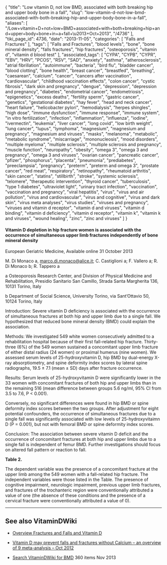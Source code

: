 {
    "title": "Low vitamin D, not low BMD, associated with both breaking hip and upper body bone in a fall",
    "slug": "low-vitamin-d-not-low-bmd-associated-with-both-breaking-hip-and-upper-body-bone-in-a-fall",
    "aliases": [
        "/Low+vitamin+D+not+low+BMD+associated+with+both+breaking+hip+and+upper+body+bone+in+a+fall+\u2013+Oct+2013",
        "/4736"
    ],
    "tiki_page_id": 4736,
    "date": "2013-11-05",
    "categories": [
        "Falls and Fractures"
    ],
    "tags": [
        "Falls and Fractures",
        "blood levels",
        "bone",
        "bone mineral density",
        "falls fractures",
        "hip fractures",
        "osteoporosis",
        "vitamin d",
        "vitamin d blood test"
    ],
    "associated_tags": [
        "CYPA",
        "CYPB",
        "CYPR",
        "EBV",
        "HRV",
        "PCOS",
        "RSV",
        "SAD",
        "anxiety",
        "asthma",
        "atherosclerosis",
        "atrial fibrillation",
        "autoimmune",
        "bacteria",
        "bird flu",
        "bladder cancer",
        "blood clotting",
        "bone health",
        "breast cancer",
        "breastfed",
        "breathing",
        "caesarean",
        "calcium",
        "cancer",
        "cancers after vaccination",
        "cardiovascular",
        "childhood vaccination effects",
        "colon cancer",
        "cystic fibrosis",
        "dark skin and pregnancy",
        "dengue",
        "depression",
        "depression and pregnancy",
        "diabetes",
        "endometrial cancer",
        "endometriosis",
        "epigenetics",
        "excess deaths",
        "fertility sperm",
        "gastric cancer",
        "genetics",
        "gestational diabetes",
        "hay fever",
        "head and neck cancer",
        "heart failure",
        "helicobacter pylori",
        "hemodialysis",
        "herpes shingles",
        "high dose",
        "immune dysfunction",
        "immune response",
        "immune system",
        "in vitro fertilization",
        "infection",
        "inflammation",
        "influenza",
        "iodine",
        "ivermectin",
        "leukemia",
        "liver cancer",
        "long covid",
        "low birth weight",
        "lung cancer",
        "lupus",
        "lymphoma",
        "magnesium",
        "magnesium and pregnancy",
        "magnesium and viruses",
        "masks",
        "melanoma",
        "metabolic",
        "metabolic syndrome",
        "miscarriage",
        "mononucleosis",
        "mood disorders",
        "multiple myeloma",
        "multiple sclerosis",
        "multiple sclerosis and pregnancy",
        "muscle function",
        "neuropathy",
        "obesity",
        "omega 3",
        "omega 3 and pregnancy",
        "omega 3 and viruses",
        "ovarian cancer",
        "pancreatic cancer",
        "pfizer",
        "phosphorus",
        "placenta",
        "pneumonia",
        "prediabetes",
        "preeclampsia",
        "pregnancy",
        "preterm",
        "preterm and omega 3",
        "prostate cancer",
        "red meat",
        "respiratory",
        "retinopathy",
        "rheumatoid arthritis",
        "skin cancer",
        "statins",
        "stillbirth",
        "stroke",
        "systemic sclerosis",
        "telomere",
        "therapeutic intervention",
        "thyroid cancer",
        "tuberculosis",
        "type 1 diabetes",
        "ultraviolet light",
        "urinary tract infection",
        "vaccination",
        "vaccination and pregnancy",
        "viral hepatitis",
        "virus",
        "virus and air pollution",
        "virus and cardiovascular",
        "virus and cognitive",
        "virus and dark skin",
        "virus meta analyses",
        "virus studies",
        "viruses and pregnancy",
        "viruses and vitamin d receptor",
        "vitamin d and viruses",
        "vitamin d binding",
        "vitamin d deficiency",
        "vitamin d receptor",
        "vitamin k",
        "vitamin k and viruses",
        "wound healing",
        "zinc",
        "zinc and viruses"
    ]
}


#### Vitamin D depletion in hip fracture women is associated with the occurrence of simultaneous upper limb fractures independently of bone mineral density

European Geriatric Medicine, Available online 31 October 2013

M. Di Monaco a, marco.di.monaco@alice.it;     C. Castiglioni a;     F. Vallero a;     R. Di Monaco b;     R. Tappero a

a Osteoporosis Research Center, and Division of Physical Medicine and Rehabilitation, Presidio Sanitario San Camillo, Strada Santa Margherita 136, 10131 Torino, Italy

b Department of Social Science, University Torino, via Sant’Ottavio 50, 10124 Torino, Italy

Introduction: Severe vitamin D deficiency is associated with the occurrence of simultaneous fractures at both hip and upper limb due to a single fall. We hypothesized that reduced bone mineral density (BMD) could explain the association.

Methods: We investigated 549 white women consecutively admitted to a rehabilitation hospital because of their first fall-related hip fracture. Thirty-three (6%) of the 549 women sustained a concomitant upper limb fracture of either distal radius (24 women) or proximal humerus (nine women). We assessed serum levels of 25-hydroxyvitamin D, hip BMD by dual-energy X-ray absorptiometry, and spine deformity index scores by lateral spine radiographs, 19.5 ± 7.1 (mean ± SD) days after fracture occurrence.

Results: Serum levels of 25-hydroxyvitamin D were significantly lower in the 33 women with concomitant fractures of both hip and upper limbs than in the remaining 516 (mean difference between groups 5.6 ng/ml, 95% CI from 3.5 to 7.6, P < 0.001). 

Conversely, no significant differences were found in hip BMD or spine deformity index scores between the two groups. After adjustment for eight potential confounders, the occurrence of simultaneous fractures due to a single fall was significantly associated with low levels of 25-hydroxyvitaimn D (P = 0.001), but not with femoral BMD or spine deformity index scores.

Conclusion: The association between severe vitamin D deficit and the occurrence of concomitant fractures at both hip and upper limbs due to a single fall is independent of femur BMD. Further investigations should focus on altered fall pattern or reaction to fall.

 **Table 2.** 

The dependent variable was the presence of a concomitant fracture at the upper limb among the 549 women with a fall-related hip fracture. The independent variables were those listed in the Table. The presence of cognitive impairment, neurologic impairment, previous upper limb fractures, and fractures of the trochanteric region were conventionally attributed a value of one (the absence of these conditions and the presence of a cervical fracture were conventionally attributed a value of 0).

---

## See also VitaminDWiki

* [Overview Fractures and Falls and Vitamin D](/tags/overview-fractures-and-falls-and-vitamin-d.html)

* [Vitamin D may prevent falls and fractures without Calcium – an overview of 9 meta-analysis – Oct 2012](/posts/vitamin-d-may-prevent-falls-and-fractures-without-calcium-an-overview-of-9-meta-analysis)

* [Search VitaminDWiki for BMD](https://www.VitaminDWiki.com/Search+Results?hl=en&oe=UTF-8&ie=UTF-8&btnG=Google+Search&googles.x=0&googles.y=0&q=bmd&domains=VitaminDWiki.com&sitesearch=VitaminDWiki.com) 360 items Nov 2013